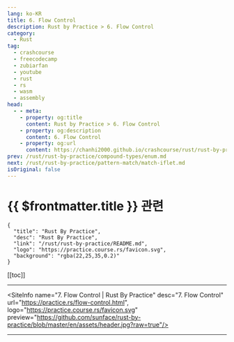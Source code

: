 ```yaml
---
lang: ko-KR
title: 6. Flow Control
description: Rust by Practice > 6. Flow Control
category: 
  - Rust
tag: 
  - crashcourse
  - freecodecamp
  - zubiarfan
  - youtube
  - rust
  - rs
  - wasm
  - assembly
head:
  - - meta:
    - property: og:title
      content: Rust by Practice > 6. Flow Control
    - property: og:description
      content: 6. Flow Control
    - property: og:url
      content: https://chanhi2000.github.io/crashcourse/rust/rust-by-practice/flow-control.html
prev: /rust/rust-by-practice/compound-types/enum.md
next: /rust/rust-by-practice/pattern-match/match-iflet.md
isOriginal: false
---
```


# {{ $frontmatter.title }} 관련

```component VPCard
{
  "title": "Rust By Practice",
  "desc": "Rust By Practice",
  "link": "/rust/rust-by-practice/README.md",
  "logo": "https://practice.course.rs/favicon.svg",
  "background": "rgba(22,25,35,0.2)"
}
```

[[toc]]

---

<SiteInfo
  name="7. Flow Control | Rust By Practice"
  desc="7. Flow Control"
  url="https://practice.rs/flow-control.html",
  logo="https://practice.course.rs/favicon.svg"
  preview="https://github.com/sunface/rust-by-practice/blob/master/en/assets/header.jpg?raw=true"/>

---

<TagLinks />